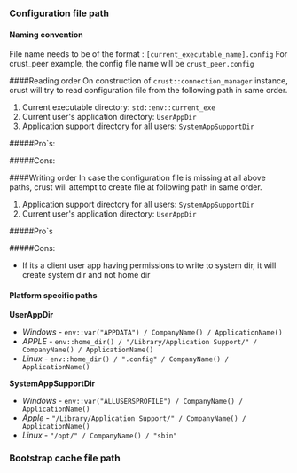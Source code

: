 ### Configuration file path
#### Naming convention
File name needs to be of the format : `[current_executable_name].config`
For crust_peer example, the config file name will be `crust_peer.config`


####Reading order
On construction of `crust::connection_manager` instance, crust will try to read configuration file from the following path in same order.
1. Current executable directory: `std::env::current_exe`
2. Current user's application directory:  `UserAppDir`
3. Application support directory for all users: `SystemAppSupportDir `

#####Pro`s:

#####Cons:

####Writing order
In case the configuration file is missing at all above paths, crust will attempt to create file at following path in same order.
1. Application support directory for all users: `SystemAppSupportDir `
2. Current user's application directory:  `UserAppDir`

#####Pro`s

#####Cons:

 - If its a client user app having permissions to write to system dir, it will create system dir and not home dir

#### Platform specific paths
**UserAppDir**
 - *Windows* - `env::var("APPDATA") / CompanyName() / ApplicationName()`
 - *APPLE* - `env::home_dir() / "/Library/Application Support/" / CompanyName() / ApplicationName()`
 - *Linux* -  `env::home_dir() / ".config" / CompanyName() / ApplicationName()`

**SystemAppSupportDir**
 - *Windows* - `env::var("ALLUSERSPROFILE") / CompanyName() / ApplicationName()`
 - *Apple* - `"/Library/Application Support/" / CompanyName() / ApplicationName()`
 - *Linux* - `"/opt/" / CompanyName() / "sbin"`

### Bootstrap cache file path

